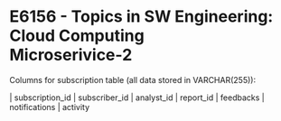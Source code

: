 # E6156 - Topics in SW Engineering: Cloud Computing<br>Microserivice-2

Columns for subscription table (all data stored in VARCHAR(255)):

| subscription_id | subscriber_id | analyst_id | report_id | feedbacks | notifications | activity